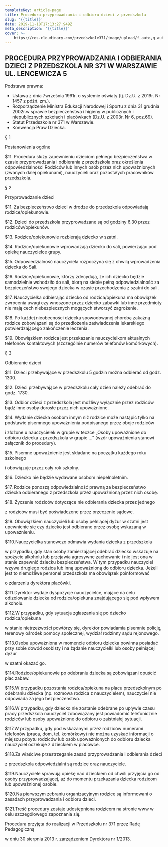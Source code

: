 ```yaml
---
templateKey: article-page
title: Procedura przyprowadzania i odbioru dzieci z przedszkola
slug: '{{title}}'
date: 2019-11-18T17:13:27.949Z
meta_description: '{{title}}'
cover: >-
    https://res.cloudinary.com/przedszkole371/image/upload/f_auto,q_auto/c_fill,w_1200/v1574097893/Albumy%20zdj%C4%99%C4%87/2019/paragraf1/rdvnvcrtucflz8fukbqt.jpg
---
```

## PROCEDURA PRZYPROWADZANIA  I ODBIERANIA DZIECI Z PRZEDSZKOLA NR 371 W WARSZAWIE UL. LENCEWICZA 5

Podstawa prawna:

* Ustawa z dnia 7września 1991r. o systemie oświaty (tj. Dz.U. z 2019r. Nr 1457 z późń. zm.).
* Rozporządzenie Ministra Edukacji Narodowej i Sportu z dnia 31 grudnia 2002r.w sprawie bezpieczeństwa i higieny w publicznych i niepublicznych szkołach i placówkach (Dz.U. z 2003r. Nr 6, poz.69).
* Statut Przedszkola nr 371 w Warszawie.
* Konwencja Praw Dziecka.

§ 1

Postanowienia ogólne

$11.    Procedura służy zapewnieniu dzieciom pełnego bezpieczeństwa w czasie przyprowadzania i odbierania z przedszkola oraz określenia odpowiedzialności Rodziców lub innych osób przez nich upoważnionych (zwanych dalej opiekunami), nauczycieli oraz pozostałych pracowników przedszkola.

§ 2

Przyprowadzanie dzieci

$11.    Za bezpieczeństwo dzieci w drodze do przedszkola odpowiadają rodzice/opiekunowie.

$12.    Dzieci do przedszkola przyprowadzane są od godziny 6.30 przez rodziców/opiekunów.

$13.    Rodzice/opiekunowie rozbierają dziecko w szatni.

$14.    Rodzice/opiekunowie wprowadzają dziecko do sali, powierzając pod opiekę nauczycielce grupy.

$15.    Odpowiedzialność nauczyciela rozpoczyna się z chwilą wprowadzenia dziecka do Sali.

$16.    Rodzice/opiekunowie, którzy zdecydują, że ich dziecko będzie samodzielnie wchodziło do sali, biorą na siebie pełną odpowiedzialność za bezpieczeństwo swojego dziecka w czasie przechodzenia z szatni do sali.

$17.    Nauczycielka odbierając dziecko od rodzica/opiekuna ma obowiązek zwrócenia uwagi czy wnoszone przez dziecko zabawki lub inne przedmioty nie mają cech niebezpiecznych mogących stworzyć zagrożenie.

$18.    Po każdej nieobecności dziecka spowodowanej chorobą zakaźną rodzice zobowiązani są do przedłożenia zaświadczenia lekarskiego potwierdzającego zakończenie leczenia.

$19.    Obowiązkiem rodzica jest przekazanie nauczycielkom aktualnych telefonów kontaktowych (szczególnie numerów telefonów komórkowych).

§ 3

Odbieranie dzieci

$11.    Dzieci przebywające w przedszkolu 5 godzin można odbierać od godz. 1300.

$12.    Dzieci przebywające w przedszkolu cały dzień należy odebrać do godz. 1730.

$13.    Odbiór dzieci z przedszkola jest możliwy wyłącznie przez rodziców bądź inne osoby dorosłe przez nich upoważnione.

$14.    Wydanie dziecka osobom innym niż rodzice może nastąpić tylko na podstawie pisemnego upoważnienia podpisanego przez oboje rodziców

i złożone u nauczycielek w grupie w teczce „Osoby upoważnione do odbioru dziecka z przedszkola w grupie …” (wzór upoważnienia stanowi załącznik do procedury).

$15.    Pisemne upoważnienie jest składane na początku każdego roku szkolnego

i obowiązuje przez cały rok szkolny.

$16.    Dziecko nie będzie wydawane osobom niepełnoletnim.

$17.    Rodzice ponoszą odpowiedzialność prawną za bezpieczeństwo dziecka odbieranego z przedszkola przez upoważnioną przez nich osobę.

$18.    Życzenie rodziców dotyczące nie odbierania dziecka przez jednego

z rodziców musi być poświadczone przez orzeczenie sądowe.

$19.    Obowiązkiem nauczycieli lub osoby pełniącej dyżur w szatni jest upewnienie się czy dziecko jest odbierane przez osobę wskazaną w upoważnieniu.

$110.Nauczycielka stanowczo odmawia wydania dziecka z przedszkola

w przypadku, gdy stan osoby zamierzającej odebrać dziecko wskazuje na spożycie alkoholu lub przejawia agresywne zachowanie i nie jest ona w stanie zapewnić dziecku bezpieczeństwa. W tym przypadku nauczyciel wzywa drugiego rodzica lub inną upoważnioną do odbioru dziecka. Jeżeli jest to niemożliwe personel przedszkola ma obowiązek poinformować

o zdarzeniu dyrektora placówki.

$111.Dyrektor wydaje dyspozycje nauczycielce, mające na celu odizolowanie dziecka od rodzica/opiekuna znajdującego się pod wpływem alkoholu.

$112.W przypadku, gdy sytuacja zgłaszania się po dziecko rodzica/opiekuna

w stanie nietrzeźwości powtórzy się, dyrektor powiadamia pisemnie policję, terenowy ośrodek pomocy społecznej, wydział rodzinny sądu rejonowego.

$113.Osoba upoważniona w momencie odbioru dziecka powinna posiadać przy sobie dowód osobisty i na żądanie nauczycielki lub osoby pełniącej dyżur

w szatni okazać go.

$114.Rodzice/opiekunowie po odebraniu dziecka są zobowiązani opuścić plac zabaw.

$115.W przypadku pozostania rodzica/opiekuna na placu przedszkolnym po odebraniu dziecka (np. rozmowa rodzica z nauczycielem), nauczyciel nie odpowiada za jego bezpieczeństwo.

$116.W przypadku, gdy dziecko nie zostanie odebrane po upływie czasu pracy przedszkola nauczyciel zobowiązany jest powiadomić telefonicznie rodziców lub osoby upoważnione do odbioru o zaistniałej sytuacji.

$117.W przypadku, gdy pod wskazanymi przez rodziców numerami telefonów (praca, dom, tel. komórkowy) nie można uzyskać informacji o miejscu pobytu rodziców lub osób upoważnionych do odbioru dziecka nauczyciel oczekuje z dzieckiem w placówce.

$118.Za właściwe przestrzeganie zasad przyprowadzania i odbierania dzieci

z przedszkola odpowiedzialni są rodzice oraz nauczyciele.

$119.Nauczyciele sprawują opiekę nad dzieckiem od chwili przyjęcia go od osoby przyprowadzającej, aż do momentu przekazania dziecka rodzicom lub upoważnionej osobie.

$120.Na pierwszym zebraniu organizacyjnym rodzice są informowani o zasadach przyprowadzania i odbioru dzieci.

$121.Treść procedury zostaje udostępniona rodzicom na stronie www w celu szczegółowego zapoznania się.

Procedura przyjęta do realizacji w Przedszkolu nr 371 przez Radę Pedagogiczną

w dniu 30 sierpnia 2013 r. zarządzeniem Dyrektora nr 1/2013.
